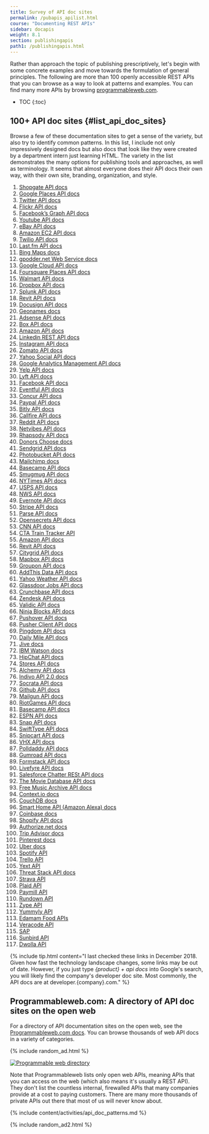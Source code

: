 ```yaml
---
title: Survey of API doc sites
permalink: /pubapis_apilist.html
course: "Documenting REST APIs"
sidebar: docapis
weight: 8.1
section: publishingapis
path1: /publishingapis.html
---
```


Rather than approach the topic of publishing prescriptively, let's begin with some concrete examples and move towards the formulation of general principles. The following are more than 100 openly accessible REST APIs that you can browse as a way to look at patterns and examples. You can find many more APIs by browsing [programmableweb.com](http://programmableweb.com).

* TOC
{:toc}

## 100+ API doc sites {#list_api_doc_sites}

Browse a few of these documentation sites to get a sense of the variety, but also try to identify common patterns. In this list, I include not only impressively designed docs but also docs that look like they were created by a department intern just learning HTML. The variety in the list demonstrates the many options for publishing tools and approaches, as well as terminology. It seems that almost everyone does their API docs their own way, with their own site, branding, organization, and style.


<ol>
  <li><a rel="nofollow" href="https://developer.shopgate.com/">Shopgate API docs</a></li>
  <li><a rel="nofollow" href="https://developers.google.com/places/webservice/intro">Google Places API docs</a></li>
  <li><a rel="nofollow" href="https://dev.twitter.com/rest/public">Twitter API docs</a></li>
  <li><a rel="nofollow" href="https://www.flickr.com/services/api/">Flickr API docs</a></li>
  <li><a rel="nofollow" href="https://developers.facebook.com/docs/graph-api/overview">Facebook’s Graph API docs</a></li>
  <li><a rel="nofollow" href="https://developers.google.com/youtube/v3/">Youtube API docs</a></li>
  <li><a rel="nofollow" href="https://go.developer.ebay.com/api-documentation">eBay API docs</a></li>
  <li><a rel="nofollow" href="http://docs.aws.amazon.com/AWSEC2/latest/APIReference/Welcome.html">Amazon EC2 API docs</a></li>
  <li><a rel="nofollow" href="https://www.twilio.com/docs/api">Twilio API docs</a></li>
  <li><a rel="nofollow" href="https://www.last.fm/api">Last.fm API docs</a></li>
  <li><a rel="nofollow" href="https://www.microsoft.com/en-us/maps/documentation">Bing Maps docs</a></li>
  <li><a rel="nofollow" href="http://gpoddernet.readthedocs.io/en/latest/api/">gpodder.net Web Service docs</a></li>
  <li><a rel="nofollow" href="https://cloud.google.com/appengine/docs">Google Cloud API docs</a></li>
  <li><a rel="nofollow" href="https://developer.foursquare.com/places-api">Foursquare Places API docs</a></li>
  <li><a rel="nofollow" href="https://developer.walmartlabs.com/">Walmart API docs</a></li>
  <li><a rel="nofollow" href="https://www.dropbox.com/developers/core/docs">Dropbox API docs</a></li>
  <li><a rel="nofollow" href="http://dev.splunk.com/restapi">Splunk API docs</a></li>
  <li><a rel="nofollow" href="http://www.revitapidocs.com/">Revit API docs</a></li>
  <li><a rel="nofollow" href="https://www.docusign.com/developer-center/documentation">Docusign API docs</a></li>
  <li><a rel="nofollow" href="http://www.geonames.org/export/web-services.html">Geonames docs</a></li>
  <li><a rel="nofollow" href="https://developers.google.com/adsense/management/">Adsense API docs</a></li>
  <li><a rel="nofollow" href="https://developer.box.com/docs">Box API docs</a></li>
  <li><a rel="nofollow" href="http://docs.aws.amazon.com/AWSEC2/latest/APIReference/Welcome.html">Amazon API docs</a></li>
  <li><a rel="nofollow" href="https://developer.linkedin.com/docs/rest-api">Linkedin REST API docs</a></li>
  <li><a rel="nofollow" href="https://instagram.com/developer/">Instagram API docs</a></li>
  <li><a rel="nofollow" href="https://developers.zomato.com/documentation">Zomato API docs</a></li>
  <li><a rel="nofollow" href="https://developer.yahoo.com/social/rest_api_guide/index.html">Yahoo Social API docs</a></li>
  <li><a rel="nofollow" href="https://developers.google.com/analytics/devguides/config/">Google Analytics Management API docs</a></li>
  <li><a rel="nofollow" href="https://www.yelp.com/developers/documentation">Yelp API docs</a></li>
  <li><a rel="nofollow" href="https://developer.lyft.com/docs/overview">Lyft API docs</a></li>
  <li><a rel="nofollow" href="https://developers.facebook.com/docs/graph-api">Facebook API docs</a></li>
  <li><a rel="nofollow" href="http://api.eventful.com/docs">Eventful API docs</a></li>
  <li><a rel="nofollow" href="https://developer.concur.com/docs-and-resources/documentation">Concur API docs</a></li>
  <li><a rel="nofollow" href="https://developer.paypal.com/docs/api/">Paypal API docs</a></li>
  <li><a rel="nofollow" href="http://dev.bitly.com/">Bitly API docs</a></li>
  <li><a rel="nofollow" href="https://developers.callfire.com/docs.html">Callfire API docs</a></li>
  <li><a rel="nofollow" href="http://www.reddit.com/dev/api">Reddit API docs</a></li>
  <li><a rel="nofollow" href="https://uwa.netvibes.com/docs/Uwa/html/index.html">Netvibes API docs</a></li>
  <li><a rel="nofollow" href="https://developer.rhapsody.com/">Rhapsody API docs</a></li>
  <li><a rel="nofollow" href="http://data.donorschoose.org/docs/overview/">Donors Choose docs</a></li>
  <li><a rel="nofollow" href="https://sendgrid.com/docs/index.html">Sendgrid API docs</a></li>
  <li><a rel="nofollow" href="http://bit.ly/1rMDb5b">Photobucket API docs</a></li>
  <li><a rel="nofollow" href="http://kb.mailchimp.com/api/?utm_source=apidocs&amp;utm_medium=internal_ad&amp;utm_campaign=api_v3">Mailchimp docs</a></li>
  <li><a rel="nofollow" href="https://github.com/basecamp/bcx-api/">Basecamp API docs</a></li>
  <li><a rel="nofollow" href="https://smugmug.atlassian.net/wiki/display/API/Home">Smugmug API docs</a></li>
  <li><a rel="nofollow" href="http://developer.nytimes.com/docs/read/article_search_api_v2">NYTimes API docs</a></li>
  <li><a rel="nofollow" href="https://www.usps.com/business/web-tools-apis/track-and-confirm-api.htm">USPS API docs</a></li>
  <li><a rel="nofollow" href="http://www.nws.noaa.gov/mdl/survey/pgb_survey/dev/rest.php">NWS API docs</a></li>
  <li><a rel="nofollow" href="https://dev.evernote.com/doc/">Evernote API docs</a></li>
  <li><a rel="nofollow" href="https://stripe.com/docs/api">Stripe API docs</a></li>
  <li><a rel="nofollow" href="http://docs.parseplatform.org/rest/guide/">Parse API docs</a></li>
  <li><a rel="nofollow" href="https://www.opensecrets.org/resources/create/apis.php">Opensecrets API docs</a></li>
  <li><a rel="nofollow" href="http://developer.cnn.com/docs/">CNN API docs</a></li>
  <li><a rel="nofollow" href="http://www.transitchicago.com/developers/ttdocs/default.aspx">CTA Train Tracker API</a></li>
  <li><a rel="nofollow" href="http://docs.aws.amazon.com/AlexaWebInfoService/latest/">Amazon API docs</a></li>
  <li><a rel="nofollow" href="https://docs.synapsepay.com/">Revit API docs</a></li>
  <li><a rel="nofollow" href="http://docs.citygridmedia.com/display/citygridv2/CityGrid+APIs">Citygrid API docs</a></li>
  <li><a rel="nofollow" href="https://www.mapbox.com/developers/api/">Mapbox API docs</a></li>
  <li><a rel="nofollow" href="http://partner-api.groupon.com/help/">Groupon API docs</a></li>
  <li><a rel="nofollow" href="http://www.addthis.com/academy/addthis-data-api/">AddThis Data API docs</a></li>
  <li><a rel="nofollow" href="https://developer.yahoo.com/weather/">Yahoo Weather API docs</a></li>
  <li><a rel="nofollow" href="https://www.glassdoor.com/developer/jobsApiActions.htm">Glassdoor Jobs API docs</a></li>
  <li><a rel="nofollow" href="http://data.crunchbase.com/">Crunchbase API docs</a></li>
  <li><a rel="nofollow" href="https://developer.zendesk.com/rest_api/docs/core/introduction">Zendesk API docs</a></li>
  <li><a rel="nofollow" href="https://docs.validic.com/">Validic API docs</a></li>
  <li><a rel="nofollow" href="http://docs.ninja.is/rest/user.html">Ninja Blocks API docs</a></li>
  <li><a rel="nofollow" href="https://pushover.net/api">Pushover API docs</a></li>
  <li><a rel="nofollow" href="https://pusher.com/docs/client_api_guide">Pusher Client API docs</a></li>
  <li><a rel="nofollow" href="https://www.pingdom.com/resources/api">Pingdom API docs</a></li>
  <li><a rel="nofollow" href="https://www.dailymile.com/api/documentation">Daily Mile API docs</a></li>
  <li><a rel="nofollow" href="https://developers.jivesoftware.com/api/v3/cloud/rest/">Jive docs</a></li>
  <li><a rel="nofollow" href="http://www.ibm.com/smarterplanet/us/en/ibmwatson/developercloud/apis/">IBM Watson docs</a></li>
  <li><a rel="nofollow" href="https://www.hipchat.com/docs/apiv2">HipChat API docs</a></li>
  <li><a rel="nofollow" href="https://developer.bigcommerce.com/api/">Stores API docs</a></li>
  <li><a rel="nofollow" href="https://www.ibm.com/watson/alchemy-api.html">Alchemy API docs</a></li>
  <li><a rel="nofollow" href="http://docs.indivohealth.org/en/2.0/api.html">Indivo API 2.0 docs</a></li>
  <li><a rel="nofollow" href="http://dev.socrata.com/">Socrata API docs</a></li>
  <li><a rel="nofollow" href="https://developer.github.com/v3/">Github API docs</a></li>
  <li><a rel="nofollow" href="https://documentation.mailgun.com/api_reference.html">Mailgun API docs</a></li>
  <li><a rel="nofollow" href="https://developer.riotgames.com/api-methods/">RiotGames API docs</a></li>
  <li><a rel="nofollow" href="https://github.com/basecamp/bcx-api">Basecamp API docs</a></li>
  <li><a rel="nofollow" href="http://www.espn.com/apis/devcenter/docs/">ESPN API docs</a></li>
  <li><a rel="nofollow" href="https://github.com/mgp25/SC-API/wiki/Snap-API-Documentation">Snap API docs</a></li>
  <li><a rel="nofollow" href="https://swiftype.com/documentation/">SwiftType API docs</a></li>
  <li><a rel="nofollow" href="http://docs.snipcart.com/api-reference/introduction">Snipcart API docs</a></li>
  <li><a rel="nofollow" href="http://dev.vhx.tv/docs/api/">VHX API docs</a></li>
  <li><a rel="nofollow" href="http://support.polldaddy.com/api/">Polldaddy API docs</a></li>
  <li><a rel="nofollow" href="https://gumroad.com/api">Gumroad API docs</a></li>
  <li><a rel="nofollow" href="http://developers.formstack.com/">Formstack API docs</a></li>
  <li><a rel="nofollow" href="http://answers.livefyre.com/developers/api-reference/">Livefyre API docs</a></li>
  <li><a rel="nofollow" href="https://developer.salesforce.com/docs/atlas.en-us.chatterapi.meta/chatterapi/">Salesforce Chatter RESt API docs</a></li>
  <li><a rel="nofollow" href="https://developers.themoviedb.org/3/getting-started">The Movie Database API docs</a></li>
  <li><a rel="nofollow" href="https://freemusicarchive.org/api">Free Music Archive API docs</a></li>
  <li><a rel="nofollow" href="https://docs.context.io/#getting-started">Context.io docs</a></li>
  <li><a rel="nofollow" href="http://docs.couchdb.org">CouchDB docs</a></li>
  <li><a rel="nofollow" href="https://developer.amazon.com/docs/device-apis/alexa-interface.html">Smart Home API (Amazon Alexa) docs</a></li>
  <li><a rel="nofollow" href="https://developers.coinbase.com/api/v2">Coinbase docs</a></li>
  <li><a rel="nofollow" href="https://help.shopify.com/api/reference">Shopify API docs</a></li>
  <li><a rel="nofollow" href="http://developer.authorize.net/api/reference/index.html">Authorize.net docs</a></li>
  <li><a rel="nofollow" href="https://developer-tripadvisor.com/content-api/documentation/">Trip Advisor docs</a></li>
  <li><a rel="nofollow" href="https://developers.pinterest.com/docs/getting-started/introduction/?">Pinterest docs</a></li>
  <li><a rel="nofollow" href="https://developer.uber.com/docs/">Uber docs</a></li>
  <li><a rel="nofollow" href="https://developer.spotify.com/web-api/">Spotify API</a></li>
  <li><a rel="nofollow" href="https://developers.trello.com/">Trello API</a></li>
  <li><a rel="nofollow" href="http://developer.yext.com/docs/">Yext API</a></li>
  <li><a rel="nofollow" href="https://apidocs.threatstack.com/v2/">Threat Stack API docs</a></li>
  <li><a rel="nofollow" href="https://developers.strava.com/">Strava API</a></li>
  <li><a rel="nofollow" href="https://plaid.com/docs/">Plaid API</a></li>
  <li><a rel="nofollow" href="https://developers.paymill.com/API/index">Paymill API</a></li>
  <li><a rel="nofollow" href="https://rapidapi.com/therundown/api/therundown?endpoint=5ace93eae4b04378c0ca27ba">Rundown API</a></li>
  <li><a rel="nofollow" href="https://docs.zype.com/reference">Zype API</a></li>
  <li><a rel="nofollow" href="https://developer.yummly.com/">Yummyly API</a></li>
  <li><a rel="nofollow" href="https://developer.edamam.com/">Edamam Food APIs</a></li>
  <li><a rel="nofollow" href="https://help.veracode.com/reader/LMv_dtSHyb7iIxAQznC~9w/HmF8Z4cz70Rb2y1p39tWDw">Veracode API</a></li>
  <li><a rel="nofollow" href="https://help.sap.com/viewer/58f583a7643e48cf944cf554eb961f5b/4.2/en-US">SAP</a></li>
  <li><a rel="nofollow" href="https://www.sunbirddcim.com/help/dcTrack/v521/API/Default.htm#APIGuide/Introduction.htm%3FTocPath%3D_____1">Sunbird API</a></li>
  <li><a rel="nofollow" href="https://docs.dwolla.com/#introduction">Dwolla API</a></li>
</ol>

{% include tip.html content="I last checked these links in December 2018. Given how fast the technology landscape changes, some links may be out of date. However, if you just type <i>{product} + api docs</i> into Google's search, you will likely find the company's developer doc site. Most commonly, the API docs are at developer.{company}.com." %}

## Programmableweb<span>.</span>com: A directory of API doc sites on the open web

For a directory of API documentation sites on the open web, see the [Programmableweb.com docs](http://www.programmableweb.com/apis/directory). You can browse thousands of web API docs in a variety of categories.

{% include random_ad.html %}

<a rel="nofollow" href="http://www.programmableweb.com/apis/directory" class="noExtIcon"><img src="https://idratherbewritingmedia.com/images/api/programmableweb.png" alt="Programmable web directory" /></a>

Note that Programmableweb lists only open web APIs, meaning APIs that you can access on the web (which also means it's usually a REST API). They don't list the countless internal, firewalled APIs that many companies provide at a cost to paying customers. There are many more thousands of private APIs out there that most of us will never know about.

{% include content/activities/api_doc_patterns.md %}

{% include random_ad2.html %}
